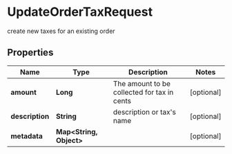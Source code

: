 

# UpdateOrderTaxRequest

create new taxes for an existing order

## Properties

| Name | Type | Description | Notes |
|------------ | ------------- | ------------- | -------------|
|**amount** | **Long** | The amount to be collected for tax in cents |  [optional] |
|**description** | **String** | description or tax&#39;s name |  [optional] |
|**metadata** | **Map&lt;String, Object&gt;** |  |  [optional] |



